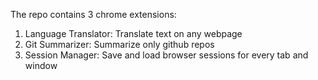 The repo contains 3 chrome extensions:
1. Language Translator: Translate text on any webpage
2. Git Summarizer: Summarize only github repos
3. Session Manager: Save and load browser sessions for every tab and window